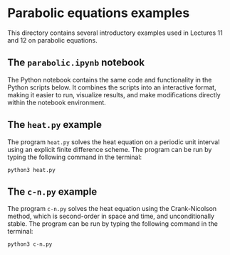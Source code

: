 # Parabolic equations examples

This directory contains several introductory examples used in Lectures 11 and 12 on parabolic equations.

## The `parabolic.ipynb` notebook

The Python notebook contains the same code and functionality in the Python scripts below. It combines the scripts into an interactive format, making it easier to run, visualize results, and make modifications directly within the notebook environment. 

## The `heat.py` example

The program `heat.py` solves the heat equation on a periodic unit interval using an
explicit finite difference scheme. The program can be run by typing the following command in the terminal:

```Shell
python3 heat.py
```

## The `c-n.py` example

The program `c-n.py` solves the heat equation using the Crank-Nicolson method, which is second-order in space and time, and unconditionally stable. The program can be run by typing the following command in the terminal:

```Shell
python3 c-n.py
```
